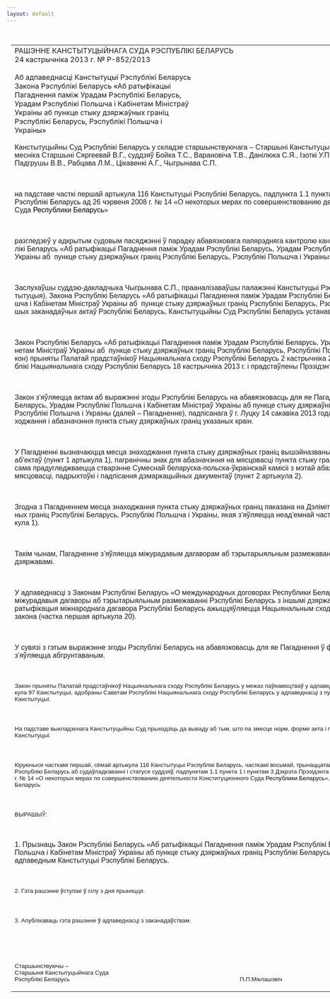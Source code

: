 ```yaml
---
layout: default
---
```


<div style="margin: 0px auto; width: 1000px;">

<div id="flag">

 

</div>

<div id="fixedWidth">

<div id="body">

<div id="columnSpanned">

<div id="content" style="margin: 10px">

<table>
<colgroup>
<col style="width: 100%" />
</colgroup>
<tbody>
<tr class="odd">
<td><div data-align="center" style="text-transform: uppercase;">
Рашэнне Канстытуцыйнага Суда Рэспублікі Беларусь
</div>
<div data-align="center">
24 кастрычніка 2013 г. № Р-852/2013
</div>
<div data-align="left" style="width: 400px; margin-top: 20px; margin-bottom: 20px;">
Аб адпаведнасці Канстытуцыі Рэспублікі Беларусь Закона Рэспублікі Беларусь «Аб ратыфікацыі Пагаднення паміж Урадам Рэспублікі Беларусь, Урадам Рэспублікі Польшча і Кабінетам Міністраў Украіны аб пункце стыку дзяржаўных граніц Рэспублікі Беларусь, Рэспублікі Польшча і Украіны»
</div>
<p><span style="font-family: Arial; mso-ansi-language: BE" lang="BE">Канстытуцыйны Суд Рэспублікі Беларусь у складзе старшынствуючага – Старшыні Канстытуцыйнага Суда Міклашэвіча П.П., намесніка Старшыні Сяргеевай В.Г., суддзяў Бойка Т.С., Варановіча Т.В., Данілюка С.Я., Ізоткі У.П., Козыравай Л.Р., Марыскіна А.У., Падгрушы В.В., Рабцава Л.М., Цікавенкі А.Г., Чыгрынава С.П.</span></p>
<p><span style="font-family: Arial; mso-ansi-language: BE" lang="BE"></span></p>
<p> </p>
<p><span style="font-family: Arial">на падставе часткі першай артыкула 116 Канстытуцыі Рэспублікі Беларусь, падпункта 1.1 пункта 1 і пункта 3 Дэкрэта Прэзідэнта Рэспублікі Беларусь ад 26 чэрвеня 2008 г. № 14 «</span><span style="font-family: Arial; mso-ansi-language: BE" lang="BE">О некоторых мерах по совершенствован</span><span style="font-family: Arial">и</span><span style="font-family: Arial; mso-ansi-language: BE" lang="BE">ю деятельности Конституционного Суда <span style="color: black">Республики Беларусь</span></span><span style="font-family: Arial">»</span></p>
<p><span style="font-family: Arial; mso-ansi-language: BE" lang="BE"></span></p>
<p> </p>
<p><span style="font-family: Arial; mso-ansi-language: BE" lang="BE">разгледзеў у адкрытым судовым пасяджэнні ў парадку абавязковага папярэдняга кантролю канстытуцыйнасць Закона Рэспублікі Беларусь «Аб ратыфікацыі Пагаднення паміж Урадам Рэспублікі Беларусь, Урадам Рэспублікі Польшча і Кабінетам Міністраў Украіны аб<span style="mso-spacerun: yes">  </span>пункце стыку дзяржаўных граніц Рэспублікі Беларусь, Рэспублікі Польшча і Украіны».</span></p>
<p><span style="font-family: Arial; mso-ansi-language: BE" lang="BE"></span></p>
<p> </p>
<p><span style="font-family: Arial; mso-ansi-language: BE" lang="BE">Заслухаўшы суддзю-дакладчыка Чыгрынава С.П., прааналізаваўшы палажэнні Канстытуцыі Рэспублікі Беларусь (далей – Канстытуцыя), Закона Рэспублікі Беларусь «Аб ратыфікацыі Пагаднення паміж Урадам Рэспублікі Беларусь, Урадам Рэспублікі Польшча і Кабінетам Міністраў Украіны аб<span style="mso-spacerun: yes">  </span>пункце стыку дзяржаўных граніц Рэспублікі Беларусь, Рэспублікі Польшча і Украіны» і іншых заканадаўчых актаў Рэспублікі Беларусь, Канстытуцыйны Суд Рэспублікі Беларусь устанавіў:</span></p>
<p><span style="font-family: Arial; mso-ansi-language: BE" lang="BE"></span></p>
<p> </p>
<p><span style="font-family: Arial; mso-ansi-language: BE" lang="BE">Закон Рэспублікі Беларусь «Аб ратыфікацыі Пагаднення паміж Урадам Рэспублікі Беларусь, Урадам Рэспублікі Польшча і Кабінетам Міністраў Украіны аб<span style="mso-spacerun: yes">  </span>пункце стыку дзяржаўных граніц Рэспублікі Беларусь, Рэспублікі Польшча і Украіны» (далей – Закон) прыняты Палатай прадстаўнікоў Нацыянальнага сходу Рэспублікі Беларусь 2 кастрычніка 2013 г., адобраны Саветам Рэспублікі Нацыянальнага сходу Рэспублікі Беларусь 18 кастрычніка 2013 г. і прадстаўлены Прэзідэнту Рэспублікі Беларусь на подпіс.</span></p>
<p><span style="font-family: Arial; mso-ansi-language: BE" lang="BE"></span></p>
<p> </p>
<p><span style="font-family: Arial; mso-ansi-language: BE" lang="BE">Закон з’яўляецца актам аб выражэнні згоды Рэспублікі Беларусь на абавязковасць для яе Пагаднення паміж Урадам Рэспублікі Беларусь, Урадам Рэспублікі Польшча і Кабінетам Міністраў Украіны аб пункце стыку дзяржаўных граніц Рэспублікі Беларусь, Рэспублікі Польшча і Украіны (далей – Пагадненне), падпісанага ў г. Луцку 14 сакавіка 2013 года ў мэтах вызначэння месца знаходжання і абазначэння пункта стыку дзяржаўных граніц указаных краін.</span></p>
<p><span style="font-family: Arial; mso-ansi-language: BE" lang="BE"></span></p>
<p> </p>
<p><span style="font-family: Arial; mso-ansi-language: BE" lang="BE">У Пагадненні вызначаюцца месца знаходжання пункта стыку дзяржаўных граніц вышэйназваных краін адносна геаграфічных аб’ектаў (пункт 1 артыкула 1), пагранічны знак для абазначэння на мясцовасці пункта стыку граніц (пункт 1 артыкула 2), а таксама прадугледжваецца стварэнне Сумеснай беларуска-польска-ўкраінскай камісіі з мэтай абазначэння пункта стыку граніц на мясцовасці, падрыхтоўкі і падпісання дэмаркацыйных дакументаў (пункт 2 артыкула 2).</span></p>
<p><span style="font-family: Arial; mso-ansi-language: BE" lang="BE"></span></p>
<p> </p>
<p><span style="font-family: Arial; mso-ansi-language: BE" lang="BE">Згодна з Пагадненнем месца знаходжання пункта стыку дзяржаўных граніц паказана на Дэлімітацыйнай карце стыку дзяржаўных граніц Рэспублікі Беларусь, Рэспублікі Польшча і Украіны, якая з’яўляецца неад’емнай часткай Пагаднення (пункт 2 артыкула 1).</span></p>
<p><span style="font-family: Arial; mso-ansi-language: BE" lang="BE"></span></p>
<p> </p>
<p><span style="font-family: Arial; mso-ansi-language: BE" lang="BE">Такім чынам, Пагадненне з’яўляецца міжурадавым дагаворам аб тэрытарыяльным размежаванні Рэспублікі Беларусь з іншымі дзяржавамі.</span></p>
<p><span style="font-family: Arial; mso-ansi-language: BE" lang="BE"></span></p>
<p> </p>
<p><span style="font-family: Arial; mso-ansi-language: BE" lang="BE">У адпаведнасці з Законам Рэспублікі Беларусь «О международных договорах Республики Беларусь» ратыфікацыі падлягаюць міжурадавыя дагаворы аб тэрытарыяльным размежаванні Рэспублікі Беларусь з іншымі дзяржавамі (абзац пяты артыкула 19); ратыфікацыя міжнароднага дагавора Рэспублікі Беларусь ажыццяўляецца Нацыянальным сходам Рэспублікі Беларусь у форме закона (частка першая артыкула 20).</span></p>
<p><span style="font-family: Arial; mso-ansi-language: BE" lang="BE"></span></p>
<p> </p>
<p><span style="font-family: Arial; mso-ansi-language: BE" lang="BE">У сувязі з гэтым выражэнне згоды Рэспублікі Беларусь на абавязковасць для яе Пагаднення ў форме закона аб ратыфікацыі з’яўляецца абгрунтаваным.</span></p>
<p><span style="font-family: Arial; mso-ansi-language: BE" lang="BE"></span></p>
<p> </p>
<p><span style="font-family: Arial; font-size: 10pt; mso-ansi-language: BE" lang="BE">Закон прыняты Палатай прадстаўнікоў Нацыянальнага сходу Рэспублікі Беларусь у межах паўнамоцтваў у адпаведнасці з пунктам 2 часткі першай артыкула 97 Канстытуцыі, адобраны Саветам Рэспублікі Нацыянальнага сходу Рэспублікі Беларусь у адпаведнасці з пунктам 1 часткі першай артыкула 98 Канстытуцыі.</span></p>
<p><span style="font-family: Arial; font-size: 10pt; mso-ansi-language: BE" lang="BE"></span></p>
<p> </p>
<p><span style="font-family: Arial; font-size: 10pt; mso-ansi-language: BE" lang="BE">На падставе выкладзенага Канстытуцыйны Суд прыходзіць да вываду аб тым, што па змесце норм, форме акта і парадку прыняцця Закон адпавядае Канстытуцыі.</span></p>
<p><span style="font-family: Arial; font-size: 10pt; mso-ansi-language: BE" lang="BE"></span></p>
<p> </p>
<p><span style="font-family: Arial; font-size: 10pt; mso-ansi-language: BE" lang="BE">Кіруючыся часткамі першай, сёмай артыкула 116 Канстытуцыі Рэспублікі Беларусь, часткамі восьмай, трынаццатай, чатырнаццатай артыкула 24 Кодэкса Рэспублікі Беларусь аб судаўладкаванні і статусе суддзяў, падпунктам 1.1 пункта 1 і пунктам 3 Дэкрэта Прэзідэнта Рэспублікі Беларусь ад 26 чэрвеня 2008 г. № 14 «О некоторых мерах по совершенствованию деятельности Конституционного Суда <span style="color: black">Республики Беларусь</span>», Канстытуцыйны Суд Рэспублікі Беларусь</span></p>
<p><span style="font-family: Arial; font-size: 10pt; mso-ansi-language: BE" lang="BE"></span></p>
<p> </p>
<p><span style="font-family: Arial; font-size: 10pt; mso-ansi-language: BE" lang="BE">ВЫРАШЫЎ:</span></p>
<p><strong><span style="font-family: Arial; font-size: 10pt; mso-ansi-language: BE" lang="BE"></span></strong></p>
<p> </p>
<p><span style="font-family: Arial; mso-ansi-language: BE" lang="BE">1.</span><span style="font-family: Arial"> </span><span style="font-family: Arial; mso-ansi-language: BE" lang="BE">Прызнаць Закон Рэспублікі Беларусь «Аб ратыфікацыі Пагаднення паміж Урадам Рэспублікі Беларусь, Урадам Рэспублікі Польшча і Кабінетам Міністраў Украіны аб пункце стыку дзяржаўных граніц Рэспублікі Беларусь, Рэспублікі Польшча і Украіны» адпаведным Канстытуцыі Рэспублікі Беларусь.</span></p>
<p><span style="font-family: Arial; mso-ansi-language: BE" lang="BE"></span></p>
<p> </p>
<p><span style="font-family: Arial; font-size: 10pt; mso-ansi-language: BE" lang="BE">2. Гэта рашэнне ўступае ў сілу з дня прыняцця.</span></p>
<p><span style="font-family: Arial; font-size: 10pt; mso-ansi-language: BE" lang="BE"></span></p>
<p> </p>
<p><span style="font-family: Arial; font-size: 10pt; mso-ansi-language: BE" lang="BE">3. Апублікаваць гэта рашэнне ў адпаведнасці з заканадаўствам.</span></p>
<p><span style="font-family: Arial; font-size: 10pt; mso-ansi-language: BE" lang="BE"></span></p>
<p> </p>
<p><span style="font-family: Arial; font-size: 10pt; mso-ansi-language: BE" lang="BE"></span></p>
<p> </p>
<p><span style="font-family: Arial; font-size: 10pt; mso-ansi-language: BE" lang="BE">Старшынствуючы –<br />
Старшыня Канстытуцыйнага Суда<br />
Рэспублікі Беларусь<span style="mso-tab-count: 6">                                                               </span><span style="mso-tab-count: 1">            </span><span style="mso-tab-count: 1">            </span><span style="mso-tab-count: 1">            </span><span style="mso-spacerun: yes">     </span>П.П.Міклашэвіч</span></p></td>
</tr>
</tbody>
</table>

</div>

<div class="terminator">

 

</div>

</div>

</div>

</div>

</div>
